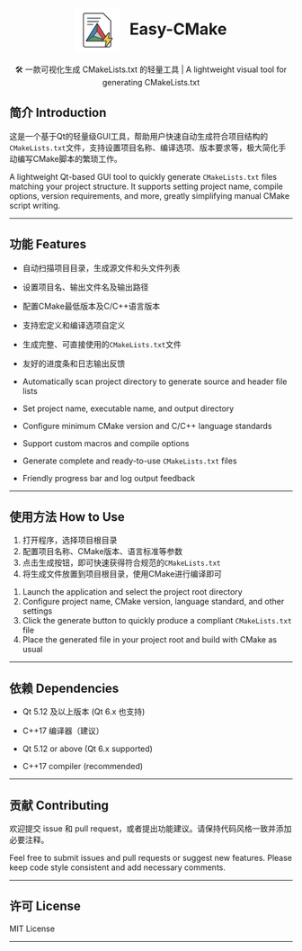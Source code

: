 <h1 align="center">
  <img src="icon.png" alt="Icon" width="80" style="vertical-align:middle; margin-right:10px;">
  Easy-CMake
</h1>

<p align="center">🛠️ 一款可视化生成 CMakeLists.txt 的轻量工具 | A lightweight visual tool for generating CMakeLists.txt</p>

## 简介 Introduction

这是一个基于Qt的轻量级GUI工具，帮助用户快速自动生成符合项目结构的`CMakeLists.txt`文件，支持设置项目名称、编译选项、版本要求等，极大简化手动编写CMake脚本的繁琐工作。

A lightweight Qt-based GUI tool to quickly generate `CMakeLists.txt` files matching your project structure. It supports setting project name, compile options, version requirements, and more, greatly simplifying manual CMake script writing.

---

## 功能 Features

- 自动扫描项目目录，生成源文件和头文件列表  
- 设置项目名、输出文件名及输出路径  
- 配置CMake最低版本及C/C++语言版本  
- 支持宏定义和编译选项自定义  
- 生成完整、可直接使用的`CMakeLists.txt`文件  
- 友好的进度条和日志输出反馈

- Automatically scan project directory to generate source and header file lists  
- Set project name, executable name, and output directory  
- Configure minimum CMake version and C/C++ language standards  
- Support custom macros and compile options  
- Generate complete and ready-to-use `CMakeLists.txt` files  
- Friendly progress bar and log output feedback

---

## 使用方法 How to Use

1. 打开程序，选择项目根目录  
2. 配置项目名称、CMake版本、语言标准等参数  
3. 点击生成按钮，即可快速获得符合规范的`CMakeLists.txt`  
4. 将生成文件放置到项目根目录，使用CMake进行编译即可
<!-- break -->
1. Launch the application and select the project root directory  
2. Configure project name, CMake version, language standard, and other settings  
3. Click the generate button to quickly produce a compliant `CMakeLists.txt` file  
4. Place the generated file in your project root and build with CMake as usual

---

## 依赖 Dependencies

- Qt 5.12 及以上版本 (Qt 6.x 也支持)  
- C++17 编译器（建议）  

- Qt 5.12 or above (Qt 6.x supported)  
- C++17 compiler (recommended)  

---

## 贡献 Contributing

欢迎提交 issue 和 pull request，或者提出功能建议。请保持代码风格一致并添加必要注释。

Feel free to submit issues and pull requests or suggest new features. Please keep code style consistent and add necessary comments.

---

## 许可 License

MIT License

---


